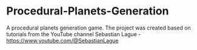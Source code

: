 # Procedural-Planets-Generation
A procedural planets generation game. The project was created based on tutorials from the YouTube channel Sebastian Lague - https://www.youtube.com/@SebastianLague
